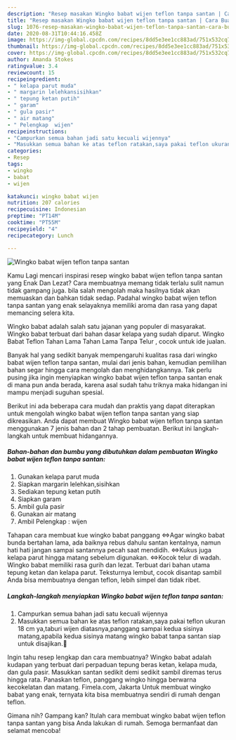 ```yaml
---
description: "Resep masakan Wingko babat wijen teflon tanpa santan | Cara Buat Wingko babat wijen teflon tanpa santan Yang Lezat"
title: "Resep masakan Wingko babat wijen teflon tanpa santan | Cara Buat Wingko babat wijen teflon tanpa santan Yang Lezat"
slug: 1076-resep-masakan-wingko-babat-wijen-teflon-tanpa-santan-cara-buat-wingko-babat-wijen-teflon-tanpa-santan-yang-lezat
date: 2020-08-31T10:44:16.458Z
image: https://img-global.cpcdn.com/recipes/8dd5e3ee1cc883ad/751x532cq70/wingko-babat-wijen-teflon-tanpa-santan-foto-resep-utama.jpg
thumbnail: https://img-global.cpcdn.com/recipes/8dd5e3ee1cc883ad/751x532cq70/wingko-babat-wijen-teflon-tanpa-santan-foto-resep-utama.jpg
cover: https://img-global.cpcdn.com/recipes/8dd5e3ee1cc883ad/751x532cq70/wingko-babat-wijen-teflon-tanpa-santan-foto-resep-utama.jpg
author: Amanda Stokes
ratingvalue: 3.4
reviewcount: 15
recipeingredient:
- " kelapa parut muda"
- " margarin lelehkansisihkan"
- " tepung ketan putih"
- " garam"
- " gula pasir"
- " air matang"
- " Pelengkap  wijen"
recipeinstructions:
- "Campurkan semua bahan jadi satu kecuali wijennya"
- "Masukkan semua bahan ke atas teflon ratakan,saya pakai teflon ukuran 18 cm ya,taburi wijen diatasnya,panggang sampai kedua sisinya matang,apabila kedua sisinya matang wingko babat tanpa santan siap untuk disajikan.🙂"
categories:
- Resep
tags:
- wingko
- babat
- wijen

katakunci: wingko babat wijen 
nutrition: 207 calories
recipecuisine: Indonesian
preptime: "PT14M"
cooktime: "PT55M"
recipeyield: "4"
recipecategory: Lunch

---
```



![Wingko babat wijen teflon tanpa santan](https://img-global.cpcdn.com/recipes/8dd5e3ee1cc883ad/751x532cq70/wingko-babat-wijen-teflon-tanpa-santan-foto-resep-utama.jpg)

Kamu Lagi mencari inspirasi resep wingko babat wijen teflon tanpa santan yang Enak Dan Lezat? Cara membuatnya memang tidak terlalu sulit namun tidak gampang juga. bila salah mengolah maka hasilnya tidak akan memuaskan dan bahkan tidak sedap. Padahal wingko babat wijen teflon tanpa santan yang enak selayaknya memiliki aroma dan rasa yang dapat memancing selera kita.

Wingko babat adalah salah satu jajanan yang populer di masyarakat. Wingko babat terbuat dari bahan dasar kelapa yang sudah diparut. Wingko Babat Teflon Tahan Lama Tahan Lama Tanpa Telur , cocok untuk ide jualan.

Banyak hal yang sedikit banyak mempengaruhi kualitas rasa dari wingko babat wijen teflon tanpa santan, mulai dari jenis bahan, kemudian pemilihan bahan segar hingga cara mengolah dan menghidangkannya. Tak perlu pusing jika ingin menyiapkan wingko babat wijen teflon tanpa santan enak di mana pun anda berada, karena asal sudah tahu triknya maka hidangan ini mampu menjadi suguhan spesial.


Berikut ini ada beberapa cara mudah dan praktis yang dapat diterapkan untuk mengolah wingko babat wijen teflon tanpa santan yang siap dikreasikan. Anda dapat membuat Wingko babat wijen teflon tanpa santan menggunakan 7 jenis bahan dan 2 tahap pembuatan. Berikut ini langkah-langkah untuk membuat hidangannya.

<!--inarticleads1-->

##### Bahan-bahan dan bumbu yang dibutuhkan dalam pembuatan Wingko babat wijen teflon tanpa santan:

1. Gunakan  kelapa parut muda
1. Siapkan  margarin lelehkan,sisihkan
1. Sediakan  tepung ketan putih
1. Siapkan  garam
1. Ambil  gula pasir
1. Gunakan  air matang
1. Ambil  Pelengkap : wijen


Tahapan cara membuat kue wingko babat panggang ⇔Agar wingko babat bunda bertahan lama, ada baiknya rebus dahulu santan kentalnya, namun hati hati jangan sampai santannya pecah saat mendidih. ⇔Kukus juga kelapa parut hingga matang sebelum digunakan. ⇔Kocok telur di wadah. Wingko babat memiliki rasa gurih dan lezat. Terbuat dari bahan utama tepung ketan dan kelapa parut. Teksturnya lembut, cocok disantap sambil Anda bisa membuatnya dengan teflon, lebih simpel dan tidak ribet. 

<!--inarticleads2-->

##### Langkah-langkah menyiapkan Wingko babat wijen teflon tanpa santan:

1. Campurkan semua bahan jadi satu kecuali wijennya
1. Masukkan semua bahan ke atas teflon ratakan,saya pakai teflon ukuran 18 cm ya,taburi wijen diatasnya,panggang sampai kedua sisinya matang,apabila kedua sisinya matang wingko babat tanpa santan siap untuk disajikan.🙂


Ingin tahu resep lengkap dan cara membuatnya? Wingko babat adalah kudapan yang terbuat dari perpaduan tepung beras ketan, kelapa muda, dan gula pasir. Masukkan santan sedikit demi sedikit sambil diremas terus hingga rata. Panaskan teflon, panggang wingko hingga berwarna kecokelatan dan matang. Fimela.com, Jakarta Untuk membuat wingko babat yang enak, ternyata kita bisa membuatnya sendiri di rumah dengan teflon. 

Gimana nih? Gampang kan? Itulah cara membuat wingko babat wijen teflon tanpa santan yang bisa Anda lakukan di rumah. Semoga bermanfaat dan selamat mencoba!

